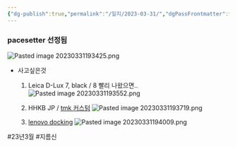 ```yaml
---
{"dg-publish":true,"permalink":"/일지/2023-03-31/","dgPassFrontmatter":true}
---
```



### pacesetter 선정됨

![Pasted image 20230331193425.png](/img/user/Pasted%20image%2020230331193425.png)

- 사고싶은것
	1. Leica D-Lux 7, black / 8 빨리 나왔으면..
	   ![Pasted image 20230331193552.png](/img/user/Pasted%20image%2020230331193552.png)
	
	2. HHKB JP / [tmk 커스텀](https://hhjeong.tistory.com/188)
	   ![Pasted image 20230331193719.png](/img/user/Pasted%20image%2020230331193719.png)
	   
	3. [lenovo docking](https://www.lenovo.com/kr/ko/accessories-and-monitors/docking/thunderbolt-docks-universal-cable-docks/TP-TBT-4-WS-Dock-EU/p/40B00300EU)
	   ![Pasted image 20230331194009.png](/img/user/Pasted%20image%2020230331194009.png)


#23년3월 #지름신
